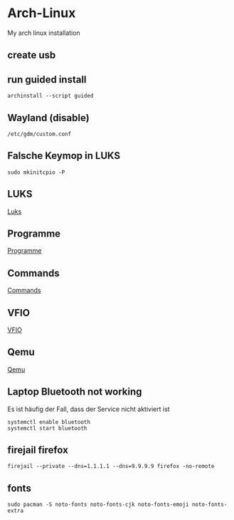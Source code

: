 # Arch-Linux
 My arch linux installation

## create usb

## run guided install

````
archinstall --script guided
````

## Wayland (disable)
````
/etc/gdm/custom.conf 
````

## Falsche Keymop in LUKS
````
sudo mkinitcpio -P
````

## LUKS

[Luks](./Luks.md)

## Programme

[Programme](./Programme.md)

## Commands

[Commands](./Commands.md)

## VFIO

[VFIO](./VFIO.md)

## Qemu

[Qemu](./Qemu.md)

## Laptop Bluetooth not working

Es ist häufig der Fall, dass der Service nicht aktiviert ist

````
systemctl enable bluetooth
systemctl start bluetooth
````

## firejail firefox
````
firejail --private --dns=1.1.1.1 --dns=9.9.9.9 firefox -no-remote
````

## fonts
````
sudo pacman -S noto-fonts noto-fonts-cjk noto-fonts-emoji noto-fonts-extra
````
